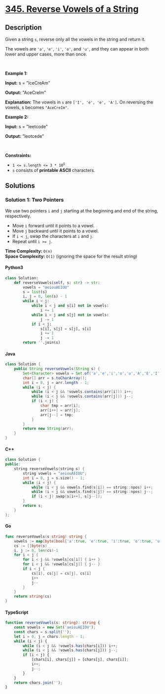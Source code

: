 
<!-- problem:start -->

# [345. Reverse Vowels of a String](https://leetcode.com/problems/reverse-vowels-of-a-string)

## Description

<!-- description:start -->

<p>Given a string <code>s</code>, reverse only all the vowels in the string and return it.</p>

<p>The vowels are <code>'a'</code>, <code>'e'</code>, <code>'i'</code>, <code>'o'</code>, and <code>'u'</code>, and they can appear in both lower and upper cases, more than once.</p>

<p>&nbsp;</p>
<p><strong class="example">Example 1:</strong></p>

<div class="example-block">
<p><strong>Input:</strong> <span class="example-io">s = "IceCreAm"</span></p>
<p><strong>Output:</strong> <span class="example-io">"AceCreIm"</span></p>
<p><strong>Explanation:</strong> The vowels in <code>s</code> are <code>['I', 'e', 'e', 'A']</code>. On reversing the vowels, s becomes <code>"AceCreIm"</code>.</p>
</div>

<p><strong class="example">Example 2:</strong></p>

<div class="example-block">
<p><strong>Input:</strong> <span class="example-io">s = "leetcode"</span></p>
<p><strong>Output:</strong> <span class="example-io">"leotcede"</span></p>
</div>

<p>&nbsp;</p>
<p><strong>Constraints:</strong></p>

<ul>
    <li><code>1 <= s.length <= 3 * 10<sup>5</sup></code></li>
    <li><code>s</code> consists of <strong>printable ASCII</strong> characters.</li>
</ul>

<!-- description:end -->

## Solutions

<!-- solution:start -->

### Solution 1: Two Pointers

We use two pointers <code>i</code> and <code>j</code> starting at the beginning and end of the string, respectively.

- Move <code>i</code> forward until it points to a vowel.
- Move <code>j</code> backward until it points to a vowel.
- If <code>i < j</code>, swap the characters at <code>i</code> and <code>j</code>.
- Repeat until <code>i >= j</code>.

**Time Complexity:** <code>O(n)</code>  
**Space Complexity:** <code>O(1)</code> (ignoring the space for the result string)

<!-- tabs:start -->

#### Python3

```python
class Solution:
    def reverseVowels(self, s: str) -> str:
        vowels = "aeiouAEIOU"
        s = list(s)
        i, j = 0, len(s) - 1
        while i < j:
            while i < j and s[i] not in vowels:
                i += 1
            while i < j and s[j] not in vowels:
                j -= 1
            if i < j:
                s[i], s[j] = s[j], s[i]
                i += 1
                j -= 1
        return ''.join(s)
```

#### Java

```java
class Solution {
    public String reverseVowels(String s) {
        Set<Character> vowels = Set.of('a','e','i','o','u','A','E','I','O','U');
        char[] arr = s.toCharArray();
        int i = 0, j = arr.length - 1;
        while (i < j) {
            while (i < j && !vowels.contains(arr[i])) i++;
            while (i < j && !vowels.contains(arr[j])) j--;
            if (i < j) {
                char tmp = arr[i];
                arr[i++] = arr[j];
                arr[j--] = tmp;
            }
        }
        return new String(arr);
    }
}
```

#### C++

```cpp
class Solution {
public:
    string reverseVowels(string s) {
        string vowels = "aeiouAEIOU";
        int i = 0, j = s.size() - 1;
        while (i < j) {
            while (i < j && vowels.find(s[i]) == string::npos) i++;
            while (i < j && vowels.find(s[j]) == string::npos) j--;
            if (i < j) swap(s[i++], s[j--]);
        }
        return s;
    }
};
```

#### Go

```go
func reverseVowels(s string) string {
    vowels := map[byte]bool{'a':true, 'e':true, 'i':true, 'o':true, 'u':true, 'A':true, 'E':true, 'I':true, 'O':true, 'U':true}
    cs := []byte(s)
    i, j := 0, len(cs)-1
    for i < j {
        for i < j && !vowels[cs[i]] { i++ }
        for i < j && !vowels[cs[j]] { j-- }
        if i < j {
            cs[i], cs[j] = cs[j], cs[i]
            i++
            j--
        }
    }
    return string(cs)
}
```

#### TypeScript

```ts
function reverseVowels(s: string): string {
    const vowels = new Set('aeiouAEIOU');
    const chars = s.split('');
    let i = 0, j = chars.length - 1;
    while (i < j) {
        while (i < j && !vowels.has(chars[i])) i++;
        while (i < j && !vowels.has(chars[j])) j--;
        if (i < j) {
            [chars[i], chars[j]] = [chars[j], chars[i]];
            i++;
            j--;
        }
    }
    return chars.join('');
}
```

<!-- tabs:end -->

<!-- solution:end -->

<!-- problem:end -->
